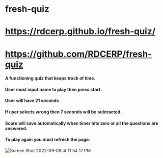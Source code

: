 # fresh-quiz
# https://rdcerp.github.io/fresh-quiz/

# https://github.com/RDCERP/fresh-quiz

#### A functioning quiz that keeps track of time.
#### User must input name to play then press start.
#### User will have 21 seconds
#### If user selects wrong then 7 seconds will be subtracted.
#### Score will save automatically when timer hits zero or all the questions are answered.
#### To play again you must refresh the page.


![Screen Shot 2022-09-08 at 11 54 17 PM](https://user-images.githubusercontent.com/109607056/190525453-5ba01e76-cd9c-4bd0-914d-00b330e2607b.png)
